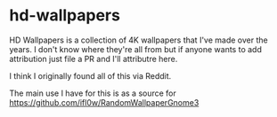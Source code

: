 # hd-wallpapers

HD Wallpapers is a collection of 4K wallpapers that I've made over the years. I don't know where they're all from but if anyone wants to add attribution just file a PR and I'll attributre here.

I think I originally found all of this via Reddit.

The main use I have for this is as a source for https://github.com/ifl0w/RandomWallpaperGnome3